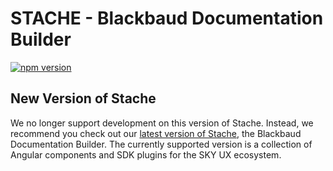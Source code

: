 # STACHE - Blackbaud Documentation Builder

[![npm version](https://badge.fury.io/js/blackbaud-stache.svg)](http://badge.fury.io/js/blackbaud-stache)

## New Version of Stache

We no longer support development on this version of Stache. Instead, we recommend you check out our <a href="https://github.com/blackbaud/stache2
">latest version of Stache</a>, the Blackbaud Documentation Builder. The currently supported version is a collection of Angular components and SDK plugins for the SKY UX ecosystem.
